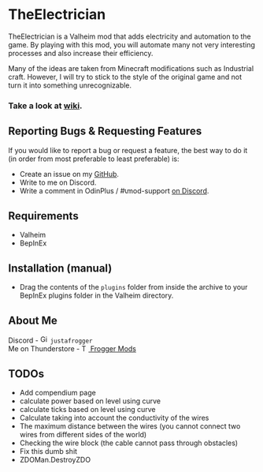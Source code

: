 # TheElectrician
TheElectrician is a Valheim mod that adds electricity and automation to the game. 
By playing with this mod, you will automate many not very interesting processes and also increase their efficiency.

Many of the ideas are taken from Minecraft modifications such as Industrial craft. 
However, I will try to stick to the style of the original game and not turn it into something unrecognizable.

### Take a look at [wiki](https://github.com/FroggerHH/TheElectrician/wiki).

## Reporting Bugs & Requesting Features

If you would like to report a bug or request a feature, the best way to do it (in order from most preferable to least
preferable) is:
* Create an issue on my [GitHub](https://github.com/FroggerHH/TheElectrician/issues/new).
* Write to me on Discord.
* Write a comment in OdinPlus / #📞mod-support [on Discord](https://discord.gg/5qAqQJYCte).

## Requirements
- Valheim
- BepInEx

## Installation (manual)
- Drag the contents of the `plugins` folder from inside the archive to your BepInEx plugins folder in the Valheim
  directory.

## About Me
Discord - <img alt="GitHub Logo" src="https://freelogopng.com/images/all_img/1691730813discord-icon-png.png" width="16"/>
`justafrogger`<br>
Me on Thunderstore - <a href="https://valheim.thunderstore.io/package/Frogger/">
<img alt="Thunderstore Logo" src="https://gcdn.thunderstore.io/live/community/valheim/PNG_color_logo_only_1_transparent.png" width="14"/>
Frogger Mods</a><br>
## TODOs
* Add compendium page
* calculate power based on level using curve
* calculate ticks based on level using curve
* Calculate taking into account the conductivity of the wires
* The maximum distance between the wires (you cannot connect two wires from different sides of the world)
* Checking the wire block (the cable cannot pass through obstacles)
* Fix this dumb shit
* ZDOMan.DestroyZDO

